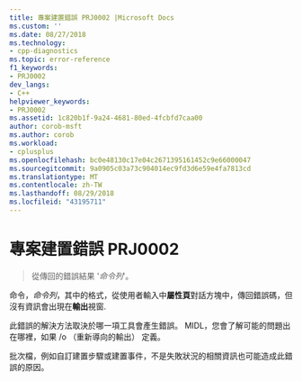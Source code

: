 ```yaml
---
title: 專案建置錯誤 PRJ0002 |Microsoft Docs
ms.custom: ''
ms.date: 08/27/2018
ms.technology:
- cpp-diagnostics
ms.topic: error-reference
f1_keywords:
- PRJ0002
dev_langs:
- C++
helpviewer_keywords:
- PRJ0002
ms.assetid: 1c820b1f-9a24-4681-80ed-4fcbfd7caa00
author: corob-msft
ms.author: corob
ms.workload:
- cplusplus
ms.openlocfilehash: bc0e48130c17e04c2671395161452c9e66000047
ms.sourcegitcommit: 9a0905c03a73c904014ec9fd3d6e59e4fa7813cd
ms.translationtype: MT
ms.contentlocale: zh-TW
ms.lasthandoff: 08/29/2018
ms.locfileid: "43195711"
---
```

# <a name="project-build-error-prj0002"></a>專案建置錯誤 PRJ0002

> 從傳回的錯誤結果 '*命令列*'。

命令，*命令列*，其中的格式，從使用者輸入中**屬性頁**對話方塊中，傳回錯誤碼，但沒有資訊會出現在**輸出**視窗.

此錯誤的解決方法取決於哪一項工具會產生錯誤。 MIDL，您會了解可能的問題出在哪裡，如果 /o （重新導向的輸出） 定義。

批次檔，例如自訂建置步驟或建置事件，不是失敗狀況的相關資訊也可能造成此錯誤的原因。